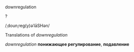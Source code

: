 downregulation

?

/ˌdounˌreɡ(y)əˈlāSHən/

Translations of _downregulation_

_downregulation_
**понижающее регулирование**, **подавление**